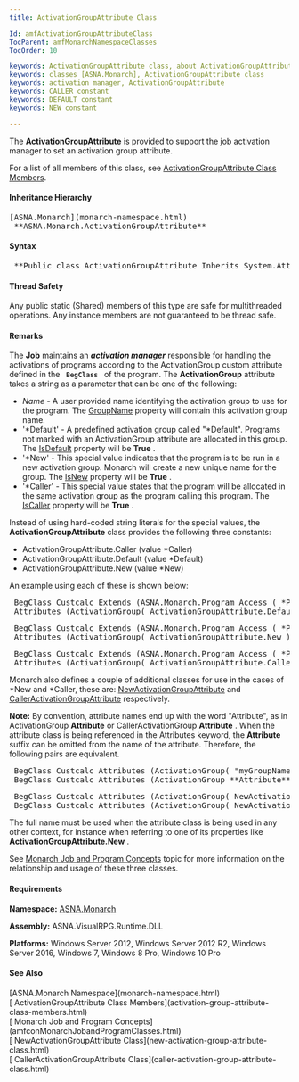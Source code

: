 ```yaml
---
title: ActivationGroupAttribute Class

Id: amfActivationGroupAttributeClass
TocParent: amfMonarchNamespaceClasses
TocOrder: 10

keywords: ActivationGroupAttribute class, about ActivationGroupAttribute class
keywords: classes [ASNA.Monarch], ActivationGroupAttribute class
keywords: activation manager, ActivationGroupAttribute
keywords: CALLER constant
keywords: DEFAULT constant
keywords: NEW constant

---
```


The **ActivationGroupAttribute** is provided to support the job activation manager to set an activation group attribute.

For a list of all members of this class, see [ ActivationGroupAttribute Class Members](activation-group-attribute-class-members.html).

#### Inheritance Hierarchy
<pre>[ASNA.Monarch](monarch-namespace.html)
 **ASNA.Monarch.ActivationGroupAttribute** </pre>

#### Syntax
<pre class="syntax"> **Public class ActivationGroupAttribute Inherits System.Attribute**       </pre>

#### Thread Safety
Any public static (Shared) members of this type are safe for multithreaded operations. Any instance members are not guaranteed to be thread safe.

#### Remarks
The **Job** maintains an ***activation manager*** responsible for handling the activations of programs according to the ActivationGroup custom attribute defined in the <code> **BegClass** </code> of the program. The **ActivationGroup** attribute takes a string as a parameter that can be one of the following:

- *Name* - A user provided name identifying the
        activation group to use for the program. The 
        [
        GroupName](activation-group-attribute-class-group-name-property.html) property will contain this activation
        group name.
- '*Default' - A predefined activation
        group called "*Default". Programs not marked
        with an ActivationGroup attribute are allocated in this
        group. The 
        [
        IsDefault](activation-group-attribute-classIs-default-property.html) property will be 
 **True** .
- '*New' - This special value indicates
        that the program is to be run in a new activation group.
        Monarch will create a new unique name for the group. The 
        [
        IsNew](activation-group-attribute-classIs-new-property.html) property will be 
 **True** .
- '*Caller' - This special value states that
        the program will be allocated in the same activation group
        as the program calling this program. The 
        [
        IsCaller](activation-group-attribute-classIs-caller-property.html) property will be 
 **True** .

Instead of using hard-coded string literals for the special values, the **ActivationGroupAttribute** class provides the following three constants:

- ActivationGroupAttribute.Caller (value *Caller)
- ActivationGroupAttribute.Default (value *Default)
- ActivationGroupAttribute.New (value *New)

An example using each of these is shown below:
<pre class="example"> BegClass Custcalc Extends (ASNA.Monarch.Program Access ( *Public ) +
 Attributes (ActivationGroup( ActivationGroupAttribute.Default ))
</pre>
<pre class="example"> BegClass Custcalc Extends (ASNA.Monarch.Program Access ( *Public ) +
 Attributes (ActivationGroup( ActivationGroupAttribute.New ))
</pre>
<pre class="example"> BegClass Custcalc Extends (ASNA.Monarch.Program Access ( *Public ) +
 Attributes (ActivationGroup( ActivationGroupAttribute.Caller ))  
</pre>

Monarch also defines a couple of additional classes for use in the cases of *New and *Caller, these are: [ NewActivationGroupAttribute](new-activation-group-attribute-class.html) and [ CallerActivationGroupAttribute](caller-activation-group-attribute-class.html) respectively. 

**Note:** By convention, attribute names end up with the word "Attribute", as in ActivationGroup **Attribute** or CallerActivationGroup **Attribute** . When the attribute class is being referenced in the Attributes keyword, the **Attribute** suffix can be omitted from the name of the attribute. Therefore, the following pairs are equivalent.
<pre class="example"> BegClass Custcalc Attributes (ActivationGroup( "myGroupName" ))
 BegClass Custcalc Attributes (ActivationGroup **Attribute** ( "myGroupName" ))
</pre>
<pre class="example"> BegClass Custcalc Attributes (ActivationGroup( NewActivationGroup ))
 BegClass Custcalc Attributes (ActivationGroup( NewActivationGroup **Attribute** )  
</pre>

The full name must be used when the attribute class is being used in any other context, for instance when referring to one of its properties like **ActivationGroupAttribute.New** .

See [ Monarch Job and Program Concepts](amfconMonarchJobandProgramClasses.html) topic for more information on the relationship and usage of these three classes.
<!-- start -->

#### Requirements
**Namespace:** [ASNA.Monarch](monarch-namespace.html)

**Assembly:** ASNA.VisualRPG.Runtime.DLL

**Platforms:** Windows Server 2012, Windows Server 2012 R2, Windows Server 2016, Windows 7, Windows 8 Pro, Windows 10 Pro
<!-- end -->

#### See Also
<dl><dt>
        [ASNA.Monarch
      Namespace](monarch-namespace.html)</dt>
        <dt>
        [
      ActivationGroupAttribute Class Members](activation-group-attribute-class-members.html) </dt>
		  <dt>[
      Monarch Job and Program Concepts](amfconMonarchJobandProgramClasses.html)</dt>
     <dt>[
      NewActivationGroupAttribute Class](new-activation-group-attribute-class.html)<br clear="none" />[
      CallerActivationGroupAttribute Class](caller-activation-group-attribute-class.html)</dt></dl>

